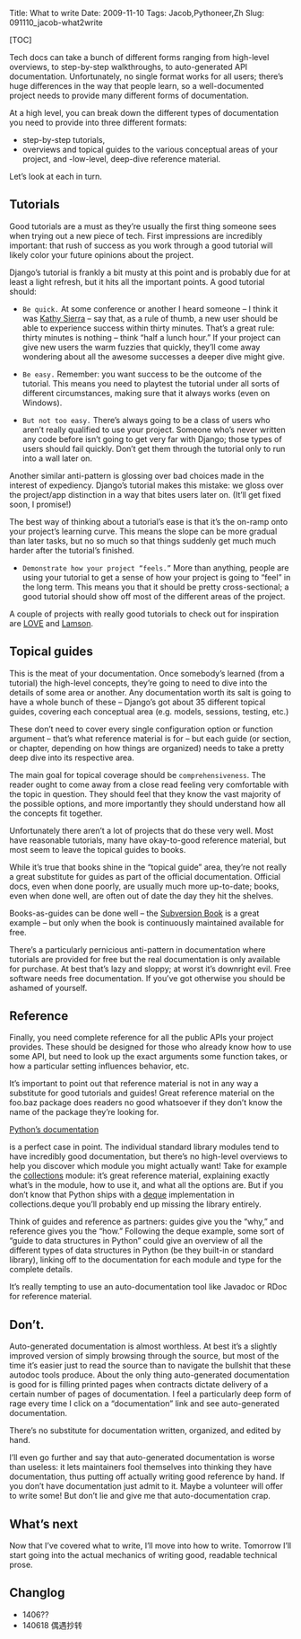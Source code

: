 Title: What to write
Date: 2009-11-10 
Tags: Jacob,Pythoneer,Zh 
Slug: 091110_jacob-what2write

[TOC]


Tech docs can take a bunch of different forms ranging from high-level overviews, to step-by-step walkthroughs, to auto-generated API documentation. Unfortunately, no single format works for all users; there’s huge differences in the way that people learn, so a well-documented project needs to provide many different forms of documentation.

At a high level, you can break down the different types of documentation you need to provide into three different formats:

- step-by-step tutorials,
- overviews and topical guides to the various conceptual areas of your project, and
-low-level, deep-dive reference material.

Let’s look at each in turn.

## Tutorials

Good tutorials are a must as they’re usually the first thing someone sees when trying out a new piece of tech. First impressions are incredibly important: that rush of success as you work through a good tutorial will likely color your future opinions about the project.

Django’s tutorial is frankly a bit musty at this point and is probably due for at least a light refresh, but it hits all the important points. A good tutorial should:

- `Be quick.` At some conference or another I heard someone – I think it was [Kathy Sierra](http://headrush.typepad.com/) – say that, as a rule of thumb, a new user should be able to experience success within thirty minutes. That’s a great rule: thirty minutes is nothing – think “half a lunch hour.” If your project can give new users the warm fuzzies that quickly, they’ll come away wondering about all the awesome successes a deeper dive might give.

- `Be easy.` Remember: you want success to be the outcome of the tutorial. This means you need to playtest the tutorial under all sorts of different circumstances, making sure that it always works (even on Windows).

- `But not too easy.` There’s always going to be a class of users who aren’t really qualified to use your project. Someone who’s never written any code before isn’t going to get very far with Django; those types of users should fail quickly. Don’t get them through the tutorial only to run into a wall later on.

Another similar anti-pattern is glossing over bad choices made in the interest of expediency. Django’s tutorial makes this mistake: we gloss over the project/app distinction in a way that bites users later on. (It’ll get fixed soon, I promise!)

The best way of thinking about a tutorial’s ease is that it’s the on-ramp onto your project’s learning curve. This means the slope can be more gradual than later tasks, but no so much so that things suddenly get much much harder after the tutorial’s finished.

- `Demonstrate how your project “feels.”` More than anything, people are using your tutorial to get a sense of how your project is going to “feel” in the long term. This means you that it should be pretty cross-sectional; a good tutorial should show off most of the different areas of the project.

A couple of projects with really good tutorials to check out for inspiration are 
[LOVE](http://love2d.org/documentation?page=documentation) and 
[Lamson](http://lamsonproject.com/docs/getting_started.html).

## Topical guides

This is the meat of your documentation. Once somebody’s learned (from a tutorial) the high-level concepts, they’re going to need to dive into the details of some area or another. Any documentation worth its salt is going to have a whole bunch of these – Django’s got about 35 different topical guides, covering each conceptual area (e.g. models, sessions, testing, etc.)

These don’t need to cover every single configuration option or function argument – that’s what reference material is for – but each guide (or section, or chapter, depending on how things are organized) needs to take a pretty deep dive into its respective area.

The main goal for topical coverage should be `comprehensiveness`. The reader ought to come away from a close read feeling very comfortable with the topic in question. They should feel that they know the vast majority of the possible options, and more importantly they should understand how all the concepts fit together.

Unfortunately there aren’t a lot of projects that do these very well. Most have reasonable tutorials, many have okay-to-good reference material, but most seem to leave the topical guides to books.

While it’s true that books shine in the “topical guide” area, they’re not really a great substitute for guides as part of the official documentation. Official docs, even when done poorly, are usually much more up-to-date; books, even when done well, are often out of date the day they hit the shelves.

Books-as-guides can be done well – the 
[Subversion Book](http://svnbook.red-bean.com/)
is a great example – but only when the book is continuously maintained available for free.

There’s a particularly pernicious anti-pattern in documentation where tutorials are provided for free but the real documentation is only available for purchase. At best that’s lazy and sloppy; at worst it’s downright evil. Free software needs free documentation. If you’ve got otherwise you should be ashamed of yourself.

## Reference

Finally, you need complete reference for all the public APIs your project provides. These should be designed for those who already know how to use some API, but need to look up the exact arguments some function takes, or how a particular setting influences behavior, etc.

It’s important to point out that reference material is not in any way a substitute for good tutorials and guides! Great reference material on the foo.baz package does readers no good whatsoever if they don’t know the name of the package they’re looking for.

[Python’s documentation](http://docs.python.org/)

is a perfect case in point. The individual standard library modules tend to have incredibly good documentation, but there’s no high-level overviews to help you discover which module you might actually want! Take for example the 
[collections](http://docs.python.org/library/collections.html)
module: it’s great reference material, explaining exactly what’s in the module, how to use it, and what all the options are. But if you don’t know that Python ships with a 
[deque](http://en.wikipedia.org/wiki/Double-ended_queue)
implementation in collections.deque you’ll probably end up missing the library entirely.

Think of guides and reference as partners: guides give you the “why,” and reference gives you the “how.” Following the deque example, some sort of “guide to data structures in Python” could give an overview of all the different types of data structures in Python (be they built-in or standard library), linking off to the documentation for each module and type for the complete details.

It’s really tempting to use an auto-documentation tool like Javadoc or RDoc for reference material.

## Don’t.

Auto-generated documentation is almost worthless. At best it’s a slightly improved version of simply browsing through the source, but most of the time it’s easier just to read the source than to navigate the bullshit that these autodoc tools produce. About the only thing auto-generated documentation is good for is filling printed pages when contracts dictate delivery of a certain number of pages of documentation. I feel a particularly deep form of rage every time I click on a “documentation” link and see auto-generated documentation.

There’s no substitute for documentation written, organized, and edited by hand.

I’ll even go further and say that auto-generated documentation is worse than useless: it lets maintainers fool themselves into thinking they have documentation, thus putting off actually writing good reference by hand. If you don’t have documentation just admit to it. Maybe a volunteer will offer to write some! But don’t lie and give me that auto-documentation crap.

## What’s next

Now that I’ve covered what to write, I’ll move into how to write. Tomorrow I’ll start going into the actual mechanics of writing good, readable technical prose.


## Changlog

- 1406?? 
- 140618 偶遇抄转
 